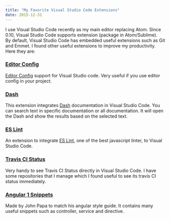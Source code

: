 ```yaml
---
title: "My Favorite Visual Studio Code Extensions"
date: 2015-12-31
---
```


I use Visual Studio Code recently as my main editor replacing Atom. Since 0.10, Visual Studio Code supports extension (package in Atom/Sublime). By default, Visual Studio Code has embedded useful extensions such as Git and Emmet. I found other useful extensions to improve my productivity. Here they are:

### [Editor Config](https://marketplace.visualstudio.com/items/chrisdias.vscodeEditorConfig)

[Editor Config](http://editorconfig.org/) support for Visual Studio code. Very useful if you use editor config in your project.

### [Dash](https://marketplace.visualstudio.com/items/deerawan.vscode-dash)

This extension integrates [Dash](https://kapeli.com/dash) documentation in Visual Studio Code. You can search text in specific documentation or all documentation. It will open the Dash and show the results based on the selected text.

### [ES Lint](https://marketplace.visualstudio.com/items/dbaeumer.vscode-eslint)

An extension to integrate [ES Lint](http://eslint.org/), one of the best javascript linter, to Visual Studio Code.

### [Travis CI Status](https://marketplace.visualstudio.com/items/felixrieseberg.vsc-travis-ci-status)

Very handy to see Travis CI Status directly in Visual Studio Code. I have some repositories that I manage which I found useful to see its travis CI status immediately.

### [Angular 1 Snippets](https://marketplace.visualstudio.com/items/johnpapa.Angular1)

Made by John Papa to match his angular style guide. It contains many useful snippets such as controller, service and directive.
